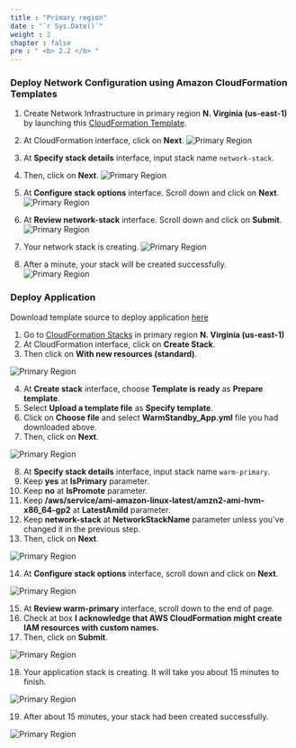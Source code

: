 ```yaml
---
title : "Primary region"
date : "`r Sys.Date()`"
weight : 2
chapter : false
pre : " <b> 2.2 </b> "
---
```


### Deploy Network Configuration using Amazon CloudFormation Templates
1. Create Network Infrastructure in primary region **N. Virginia (us-east-1)** by launching this [CloudFormation Template](https://us-east-1.console.aws.amazon.com/cloudformation/home?region=us-east-1#/stacks/create/template?stackName=network-stack&templateURL=https://ws-assets-prod-iad-r-iad-ed304a55c2ca1aee.s3.us-east-1.amazonaws.com/6b7a41c6-3cae-45f2-bf2c-72c64b55d920/NetworkStack.yaml).
2. At CloudFormation interface, click on **Next**.
![Primary Region](../../images/2.preparation/2.2.primaryregion/2.2.1primaryregion.png?width=90pc)

3. At **Specify stack details** interface, input stack name ```network-stack```.
4. Then, click on **Next**.
![Primary Region](../../images/2.preparation/2.2.primaryregion/2.2.2primaryregion.png?width=90pc)

5. At **Configure stack options** interface. Scroll down and click on **Next**.
![Primary Region](../../images/2.preparation/2.2.primaryregion/2.2.3primaryregion.png?width=90pc)


6. At **Review network-stack** interface. Scroll down and click on **Submit**.
![Primary Region](../../images/2.preparation/2.2.primaryregion/2.2.4primaryregion.png?width=90pc)

7. Your network stack is creating.
![Primary Region](../../images/2.preparation/2.2.primaryregion/2.2.5primaryregion.png?width=90pc)

8. After a minute, your stack will be created successfully.
![Primary Region](../../images/2.preparation/2.2.primaryregion/2.2.6primaryregion.png?width=90pc)

### Deploy Application
Download template source to deploy application [here](../../WarmStandby_App.yml)
1. Go to [CloudFormation Stacks](https://us-east-1.console.aws.amazon.com/cloudformation/home?region=us-east-1) in primary region **N. Virginia (us-east-1)**
2. At CloudFormation interface, click on **Create Stack**.
3. Then click on **With new resources (standard)**.

![Primary Region](../../images/2.preparation/2.2.primaryregion/2.2.7primaryregion.png?width=90pc)

4. At **Create stack** interface, choose **Template is ready** as **Prepare template**.
5. Select **Upload a template file** as **Specify template**.
6. Click on **Choose file** and select **WarmStandby_App.yml** file you had downloaded above.
7. Then, click on **Next**.

![Primary Region](../../images/2.preparation/2.2.primaryregion/2.2.8primaryregion.png?width=90pc)

8. At **Specify stack details** interface, input stack name ```warm-primary```.
9. Keep **yes** at **IsPrimary** parameter.
10. Keep **no** at **IsPromote** parameter.
11. Keep **/aws/service/ami-amazon-linux-latest/amzn2-ami-hvm-x86_64-gp2** at **LatestAmiId** parameter.
12. Keep **network-stack** at **NetworkStackName** parameter unless you've changed it in the previous step.
13. Then, click on **Next**.

![Primary Region](../../images/2.preparation/2.2.primaryregion/2.2.9primaryregion.png?width=90pc)

14. At **Configure stack options** interface, scroll down and click on **Next**.

![Primary Region](../../images/2.preparation/2.2.primaryregion/2.2.10primaryregion.png?width=90pc)

15. At **Review warm-primary** interface, scroll down to the end of page.
16. Check at box **I acknowledge that AWS CloudFormation might create IAM resources with custom names.**
17. Then, click on **Submit**.

![Primary Region](../../images/2.preparation/2.2.primaryregion/2.2.11primaryregion.png?width=90pc)

18. Your application stack is creating. It will take you about 15 minutes to finish.

![Primary Region](../../images/2.preparation/2.2.primaryregion/2.2.12primaryregion.png?width=90pc)

19. After about 15 minutes, your stack had been created successfully.

![Primary Region](../../images/2.preparation/2.2.primaryregion/2.2.13primaryregion.png?width=90pc)


